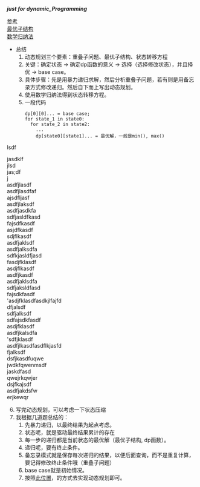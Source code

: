 ___just for dynamic_Programming___

[参考](https://github.com/chezhai/fucking-algorithm/blob/master/%E5%8A%A8%E6%80%81%E8%A7%84%E5%88%92%E7%B3%BB%E5%88%97/%E5%8A%A8%E6%80%81%E8%A7%84%E5%88%92%E8%AF%A6%E8%A7%A3%E8%BF%9B%E9%98%B6.md)     
[最优子结构](https://github.com/chezhai/fucking-algorithm/blob/master/%E5%8A%A8%E6%80%81%E8%A7%84%E5%88%92%E7%B3%BB%E5%88%97/%E6%9C%80%E4%BC%98%E5%AD%90%E7%BB%93%E6%9E%84.md)      
[数学归纳法](https://bbs.huaweicloud.com/blogs/193893)      

+ 总结   
  1.  动态规划三个要素：重叠子问题、最优子结构、状态转移方程      
  2.  关键：确定状态 -> 确定dp函数的意义 -> 选择（选择修改状态），并且择优 -> base case。   
  3.  具体步骤：先是用暴力递归求解，然后分析重叠子问题，若有则是用备忘录方式修改递归。然后自下而上写出动态规划。    
  4.  使用数学归纳法得到状态转移方程。      
  5.  <span id="jump1">一段代码<span>    
      ```
      dp[0][0]... = base case;
      for state_1 in state0:
        for state_2 in state2:
          ...
          dp[state0][state1]... = 最优解，一般是min(), max()
      ```
  
  
lsdf  
  
  
jasdklf  
jlsd  
jas;df  
j  
asdfjlasdf  
asdfjlasdfaf  
ajsdfljasf  
asdfjlaksdf  
asdfjasdkfa  
sdfjasldfkasd  
fajsdfkasdf  
asjdfkasdf  
sdjflkasdf  
asdfjaklsdf  
asdfjalksdfa  
sdfkjasldfjasd  
fasdjfklasdf  
asdjflkasdf  
asdfjkasdf  
asdfjaklsdfa  
sdfjaksldfasd  
fajsdkfasdf  
'asdjfklasdfasdkjlfajfd  
dfjalsdf  
sdfjalksdf  
sdfajsdkfasdf  
asdjfklasdf  
asdfjkalsdfa  
'sdfjklasdf  
asdfjlkasdfasdflkjasfd  
fjalksdf  
dsfjkasdfuqwe  
jwdkfqwenmsdf  
jaskdfasd  
qwejrkqwjer  
dsjfkajsdf  
asdfjakdsfw  
erjkewqr  

  6.  写完动态规划，可以考虑一下状态压缩    
  7.  我根据几道题总结的：    
      1.  先暴力递归，以最终结果为起点考虑。    
      2.  状态呢，就是驱动最终结果累计的存在    
      3.  每一步的递归都是当前状态的最优解（最优子结构, dp函数）。    
      4.  递归呢，要有终止条件。    
      5.  备忘录模式就是保存每次递归的结果，以便后面查询，而不是重复计算，要记得修改终止条件哦（重叠子问题）    
      6.  base case就是初始情况。   
      7.  按照[此位置](#jump1)，的方式去实现动态规划即可。    
